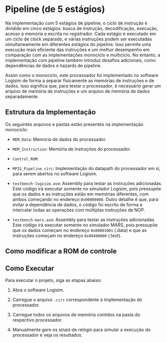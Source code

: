 # Pipeline (de 5 estágios)

Na implementação com 5 estágios de pipeline, o ciclo de instrução é dividido em cinco estágios: busca de instrução, decodificação, execução, acesso à memória e escrita no registrador. Cada estágio é executado em um ciclo de clock separado, e várias instruções podem ser executadas simultaneamente em diferentes estágios do pipeline. Isso permite uma execução mais eficiente das instruções e um melhor desempenho em comparação com as implementações monociclo e multiciclo. No entanto, a implementação com pipeline também introduz desafios adicionais, como dependências de dados e hazards de pipeline.

Assim como o monociclo, este processador foi implementado no software Logisim de forma a separar fisicamente as memórias de instruções e de dados. Isso significa que, para testar o processador, é necessário gerar um arquivo de memória de instruções e um arquivo de memória de dados separadamente.

## Estrutura da Implementação

Os seguintes arquivos e pastas estão presentes na implementação monociclo:

- `MEM_Data`: Memória de dados do processador.

- `MEM_Instruction`: Memória de instruções do processador.

- `Control_ROM`: <!--- TODO: quando descobrirem oq é esse arquivo, escrevam aqui--->

- `MPIS_Pipeline.circ`: Implementação do datapath do processador em si, para serem abertos no software Logisim.

- `testbench-logisim.asm`: Assembly para testar as instruções adicionadas. Este código irá executar somente no simulador Logisim, pois pressupõe que os dados e as instruções estão em memórias diferentes, com ambos começando no endereço `0x00000000`. Outro detalhe é que, para evitar a dependência de dados, o código foi escrito de forma a intercalar todas as operações com múltiplas instruções de NOP.

- `testbench-mars.asm`: Assembly para testar as instruções adicionadas. Este código irá executar somente no simulador MARS, pois pressupõe que os dados começam no endereço `0x00001001` (.data) e que as instruções começam no endereço `0x00400000` (.text).

## Como modificar a ROM de controle

<!--- 
TODO: quando descobrirem como fazer isso, adicionar instruções aqui
--->

## Como Executar

Para executar o projeto, siga as etapas abaixo:

1. Abra o software Logisim.

2. Carregue o arquivo `.circ` correspondente à implementação do processador.

3. Carregue todos os arquivos de memória contidos na pasta do respectivo processador.

4. Manualmente gere os sinais de relógio para simular a execução do processador e veja os resultados.
